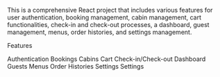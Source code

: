 This is a comprehensive React project that includes various features for user authentication, booking management, cabin management, cart functionalities, check-in and check-out processes, a dashboard, guest management, menus, order histories, and settings management.

Features

Authentication
Bookings
Cabins
Cart
Check-in/Check-out
Dashboard
Guests
Menus
Order Histories
Settings
Settings
